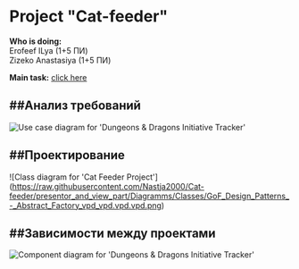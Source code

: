# Project "Cat-feeder"    

**Who is doing:**    
  Erofeef ILya (1+5 ПИ)  
  Zizeko Anastasiya (1+5 ПИ)    

**Main task:** [click here](https://docviewer.yandex.by/view/200448796/?*=sG4b%2FHADv1Bg%2BHjT0RgGj3rjdx97InVybCI6InlhLWRpc2stcHVibGljOi8vNHMzalErQ2t2Um94c0ZjWUdNOUxGSksrWHIydGNON1FTNnNtNDJQWGVpSERHNVhFWDRYR0ExSDdhSFlVOUtrdHEvSjZicG1SeU9Kb25UM1ZvWG5EYWc9PTov0JvQsNCx0L7RgNCw0YLQvtGA0L3Ri9C1LzkuINCa0L7RgNC80YPRiNC60LAg0LTQu9GPINC60L7RgtCwICgyKS5kb2MiLCJ0aXRsZSI6IjkuINCa0L7RgNC80YPRiNC60LAg0LTQu9GPINC60L7RgtCwICgyKS5kb2MiLCJub2lmcmFtZSI6ZmFsc2UsInVpZCI6IjIwMDQ0ODc5NiIsInRzIjoxNTcyNTMxNzE5NzU0LCJ5dSI6IjU0NDczOTUxMTE1MDQ5NDYwMTYifQ%3D%3D)   

##Анализ требований
-----------------
![Use case diagram for 'Dungeons & Dragons Initiative Tracker'](https://raw.githubusercontent.com/Nastja2000/Cat-feeder/master/Use-case/Scenario.jpg)
  
  
##Проектирование 
----------------
![Class diagram for 'Cat Feeder Project']
(https://raw.githubusercontent.com/Nastja2000/Cat-feeder/presentor_and_view_part/Diagramms/Classes/GoF_Design_Patterns_-_Abstract_Factory_vpd_vpd.vpd.vpd.png)  
  
##Зависимости между проектами
---------------------------
![Component diagram for 'Dungeons & Dragons Initiative Tracker'](http://www.plantuml.com/plantuml/svg/SoWkIImgAStDuUAA3ijCBOzLqDEpKuWEA4ejJiqhIIp9pC-BHP7npKz9pK4LSd7q0GeWQq5L2rA0AiBba9gN0hGK0000)

